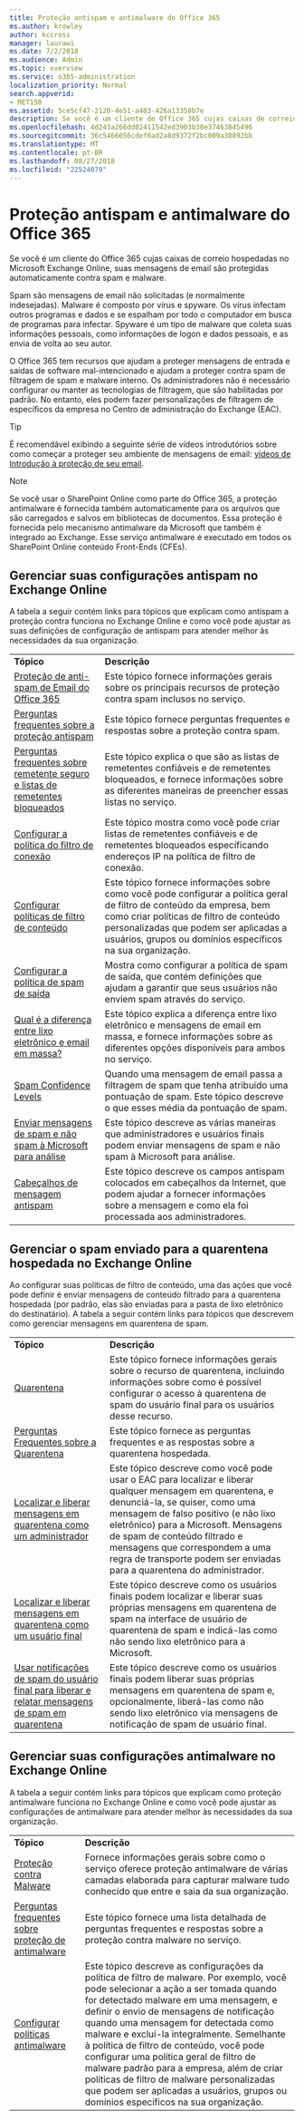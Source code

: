 ```yaml
---
title: Proteção antispam e antimalware do Office 365
ms.author: krowley
author: kccross
manager: laurawi
ms.date: 7/2/2018
ms.audience: Admin
ms.topic: overview
ms.service: o365-administration
localization_priority: Normal
search.appverid:
- MET150
ms.assetid: 5ce5cf47-2120-4e51-a403-426a13358b7e
description: Se você é um cliente do Office 365 cujas caixas de correio hospedadas no Microsoft Exchange Online, suas mensagens de email são protegidas automaticamente contra spam e malware.
ms.openlocfilehash: 4d243a266dd02411542ed3903b30e37463845496
ms.sourcegitcommit: 36c5466056cdef6ad2a8d9372f2bc009a30892bb
ms.translationtype: MT
ms.contentlocale: pt-BR
ms.lasthandoff: 08/27/2018
ms.locfileid: "22524079"
---
```

# <a name="anti-spam-and-anti-malware-protection-in-office-365"></a>Proteção antispam e antimalware do Office 365

Se você é um cliente do Office 365 cujas caixas de correio hospedadas no Microsoft Exchange Online, suas mensagens de email são protegidas automaticamente contra spam e malware.
  
Spam são mensagens de email não solicitadas (e normalmente indesejadas). Malware é composto por vírus e spyware. Os vírus infectam outros programas e dados e se espalham por todo o computador em busca de programas para infectar. Spyware é um tipo de malware que coleta suas informações pessoais, como informações de logon e dados pessoais, e as envia de volta ao seu autor. 
  
O Office 365 tem recursos que ajudam a proteger mensagens de entrada e saídas de software mal-intencionado e ajudam a proteger contra spam de filtragem de spam e malware interno. Os administradores não é necessário configurar ou manter as tecnologias de filtragem, que são habilitadas por padrão. No entanto, eles podem fazer personalizações de filtragem de específicos da empresa no Centro de administração do Exchange (EAC).
  
> [!TIP]
> É recomendável exibindo a seguinte série de vídeos introdutórios sobre como começar a proteger seu ambiente de mensagens de email: [vídeos de Introdução à proteção de seu email](https://go.microsoft.com/fwlink/?LinkId=404179). 
  
> [!NOTE]
> Se você usar o SharePoint Online como parte do Office 365, a proteção antimalware é fornecida também automaticamente para os arquivos que são carregados e salvos em bibliotecas de documentos. Essa proteção é fornecida pelo mecanismo antimalware da Microsoft que também é integrado ao Exchange. Esse serviço antimalware é executado em todos os SharePoint Online conteúdo Front-Ends (CFEs). 
  
## <a name="manage-your-anti-spam-settings-in-exchange-online"></a>Gerenciar suas configurações antispam no Exchange Online

A tabela a seguir contém links para tópicos que explicam como antispam a proteção contra funciona no Exchange Online e como você pode ajustar as suas definições de configuração de antispam para atender melhor às necessidades da sua organização.
  
|||
|:-----|:-----|
|**Tópico** <br/> |**Descrição** <br/> |
|[Proteção de anti-spam de Email do Office 365](https://go.microsoft.com/fwlink/?LinkId=404180) <br/> |Este tópico fornece informações gerais sobre os principais recursos de proteção contra spam inclusos no serviço.  <br/> |
|[Perguntas frequentes sobre a proteção antispam](https://go.microsoft.com/fwlink/?LinkId=404181) <br/> |Este tópico fornece perguntas frequentes e respostas sobre a proteção contra spam.  <br/> |
|[Perguntas frequentes sobre remetente seguro e listas de remetentes bloqueados](https://go.microsoft.com/fwlink/?LinkId=404182) <br/> |Este tópico explica o que são as listas de remetentes confiáveis e de remetentes bloqueados, e fornece informações sobre as diferentes maneiras de preencher essas listas no serviço.  <br/> |
|[Configurar a política do filtro de conexão](https://go.microsoft.com/fwlink/?LinkId=299134) <br/> |Este tópico mostra como você pode criar listas de remetentes confiáveis e de remetentes bloqueados especificando endereços IP na política de filtro de conexão.  <br/> |
|[Configurar políticas de filtro de conteúdo](https://go.microsoft.com/fwlink/?LinkId=404184) <br/> |Este tópico fornece informações sobre como você pode configurar a política geral de filtro de conteúdo da empresa, bem como criar políticas de filtro de conteúdo personalizadas que podem ser aplicadas a usuários, grupos ou domínios específicos na sua organização.  <br/> |
|[Configurar a política de spam de saída](https://go.microsoft.com/fwlink/?LinkId=404185) <br/> |Mostra como configurar a política de spam de saída, que contém definições que ajudam a garantir que seus usuários não enviem spam através do serviço.  <br/> |
|[Qual é a diferença entre lixo eletrônico e email em massa?](https://go.microsoft.com/fwlink/?LinkId=404186) <br/> |Este tópico explica a diferença entre lixo eletrônico e mensagens de email em massa, e fornece informações sobre as diferentes opções disponíveis para ambos no serviço.  <br/> |
|[Spam Confidence Levels](https://go.microsoft.com/fwlink/?LinkId=404187) <br/> |Quando uma mensagem de email passa a filtragem de spam que tenha atribuído uma pontuação de spam. Este tópico descreve o que esses média da pontuação de spam.  <br/> |
|[Enviar mensagens de spam e não spam à Microsoft para análise](https://go.microsoft.com/fwlink/?LinkId=404188) <br/> |Este tópico descreve as várias maneiras que administradores e usuários finais podem enviar mensagens de spam e não spam à Microsoft para análise.  <br/> |
|[Cabeçalhos de mensagem antispam](https://go.microsoft.com/fwlink/?LinkId=404189) <br/> |Este tópico descreve os campos antispam colocados em cabeçalhos da Internet, que podem ajudar a fornecer informações sobre a mensagem e como ela foi processada aos administradores.  <br/> |
   
## <a name="manage-spam-sent-to-the-hosted-quarantine-in-exchange-online"></a>Gerenciar o spam enviado para a quarentena hospedada no Exchange Online

Ao configurar suas políticas de filtro de conteúdo, uma das ações que você pode definir é enviar mensagens de conteúdo filtrado para a quarentena hospedada (por padrão, elas são enviadas para a pasta de lixo eletrônico do destinatário). A tabela a seguir contém links para tópicos que descrevem como gerenciar mensagens em quarentena de spam. 
  
|||
|:-----|:-----|
|**Tópico** <br/> |**Descrição** <br/> |
|[Quarentena](https://go.microsoft.com/fwlink/?LinkId=404190) <br/> |Este tópico fornece informações gerais sobre o recurso de quarentena, incluindo informações sobre como é possível configurar o acesso à quarentena de spam do usuário final para os usuários desse recurso.  <br/> |
|[Perguntas Frequentes sobre a Quarentena](https://go.microsoft.com/fwlink/?LinkId=404191) <br/> |Este tópico fornece as perguntas frequentes e as respostas sobre a quarentena hospedada.  <br/> |
|[Localizar e liberar mensagens em quarentena como um administrador](https://go.microsoft.com/fwlink/?LinkId=404192) <br/> |Este tópico descreve como você pode usar o EAC para localizar e liberar qualquer mensagem em quarentena, e denunciá-la, se quiser, como uma mensagem de falso positivo (e não lixo eletrônico) para a Microsoft. Mensagens de spam de conteúdo filtrado e mensagens que correspondem a uma regra de transporte podem ser enviadas para a quarentena do administrador.  <br/> |
|[Localizar e liberar mensagens em quarentena como um usuário final](https://go.microsoft.com/fwlink/?LinkId=404193) <br/> |Este tópico descreve como os usuários finais podem localizar e liberar suas próprias mensagens em quarentena de spam na interface de usuário de quarentena de spam e indicá-las como não sendo lixo eletrônico para a Microsoft.  <br/> |
|[Usar notificações de spam do usuário final para liberar e relatar mensagens de spam em quarentena](https://go.microsoft.com/fwlink/?LinkId=404194) <br/> |Este tópico descreve como os usuários finais podem liberar suas próprias mensagens em quarentena de spam e, opcionalmente, liberá-las como não sendo lixo eletrônico via mensagens de notificação de spam de usuário final.  <br/> |
   
## <a name="manage-your-anti-malware-settings-in-exchange-online"></a>Gerenciar suas configurações antimalware no Exchange Online

A tabela a seguir contém links para tópicos que explicam como proteção antimalware funciona no Exchange Online e como você pode ajustar as configurações de antimalware para atender melhor às necessidades da sua organização.
  
|||
|:-----|:-----|
|**Tópico** <br/> |**Descrição** <br/> |
|[Proteção contra Malware](https://go.microsoft.com/fwlink/?LinkId=404202) <br/> |Fornece informações gerais sobre como o serviço oferece proteção antimalware de várias camadas elaborada para capturar malware tudo conhecido que entre e saia da sua organização.  <br/> |
|[Perguntas frequentes sobre proteção de antimalware](https://go.microsoft.com/fwlink/?LinkId=404203) <br/> |Este tópico fornece uma lista detalhada de perguntas frequentes e respostas sobre a proteção contra malware no serviço.  <br/> |
|[Configurar políticas antimalware](https://go.microsoft.com/fwlink/?LinkId=404204) <br/> |Este tópico descreve as configurações da política de filtro de malware. Por exemplo, você pode selecionar a ação a ser tomada quando for detectado malware em uma mensagem, e definir o envio de mensagens de notificação quando uma mensagem for detectada como malware e excluí-la integralmente. Semelhante à política de filtro de conteúdo, você pode configurar uma política geral de filtro de malware padrão para a empresa, além de criar políticas de filtro de malware personalizadas que podem ser aplicadas a usuários, grupos ou domínios específicos na sua organização.  <br/> |
   

